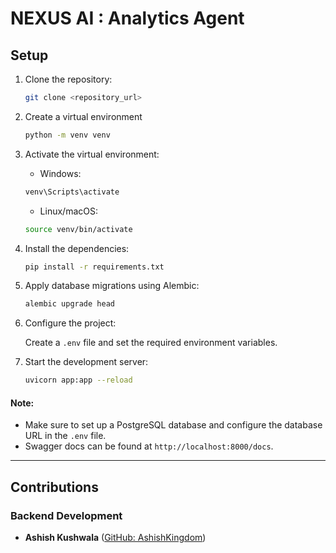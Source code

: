 # NEXUS AI : Analytics Agent

## Setup

1. Clone the repository:

   ```bash
   git clone <repository_url>
   ```

2. Create a virtual environment

   ```bash
   python -m venv venv
   ```

3. Activate the virtual environment:

   - Windows:

   ```bash
   venv\Scripts\activate
   ```

   - Linux/macOS:

   ```bash
   source venv/bin/activate
   ```

4. Install the dependencies:

   ```bash
   pip install -r requirements.txt
   ```

5. Apply database migrations using Alembic:

   ```bash
   alembic upgrade head
   ```

6. Configure the project:

   Create a `.env` file and set the required environment variables.

7. Start the development server:

   ```bash
   uvicorn app:app --reload
   ```

#### Note:
- Make sure to set up a PostgreSQL database and configure the database URL in the `.env` file.
- Swagger docs can be found at `http://localhost:8000/docs`.

---

## Contributions

### Backend Development
- **Ashish Kushwala** ([GitHub: AshishKingdom](https://github.com/AshishKingdom))
